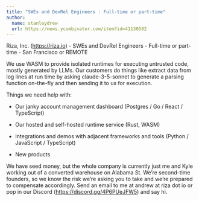```yaml
---
title: "SWEs and DevRel Engineers : Full-time or part-time"
author:
  name: stanleydrew
  url: https://news.ycombinator.com/item?id=41130582
---
```

Riza, Inc. (<a href="https:&#x2F;&#x2F;riza.io" rel="nofollow">https:&#x2F;&#x2F;riza.io</a>) - SWEs and DevRel Engineers - Full-time or part-time - San Francisco or REMOTE

We use WASM to provide isolated runtimes for executing untrusted code, mostly generated by LLMs. Our customers do things like extract data from log lines at run time by asking claude-3-5-sonnet to generate a parsing function on-the-fly and then sending it to us for execution.

Things we need help with:

* Our janky account management dashboard (Postgres &#x2F; Go &#x2F; React &#x2F; TypeScript)

* Our hosted and self-hosted runtime service (Rust, WASM)

* Integrations and demos with adjacent frameworks and tools (Python &#x2F; JavaScript &#x2F; TypeScript)

* New products

We have seed money, but the whole company is currently just me and Kyle working out of a converted warehouse on Alabama St. We’re second-time founders, so we know the risk we’re asking you to take and we’re prepared to compensate accordingly. Send an email to me at andrew at riza dot io or pop in our Discord (<a href="https:&#x2F;&#x2F;discord.gg&#x2F;4P6PUeJFW5" rel="nofollow">https:&#x2F;&#x2F;discord.gg&#x2F;4P6PUeJFW5</a>) and say hi.
